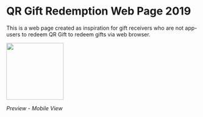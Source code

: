 # QR Gift Redemption Web Page 2019

This is a web page created as inspiration for gift receivers who are not app-users to redeem QR Gift to redeem gifts via web browser.

<img src="src/assets/web-browser-redemption.gif" width="150"/>

*Preview - Mobile View*